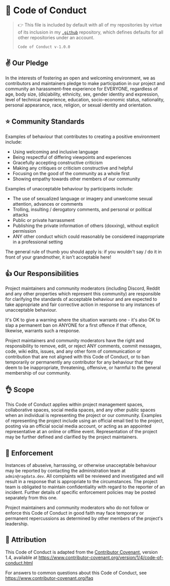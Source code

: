 # 📣 Code of Conduct

> 👉 This file is included by default with all of my repositories by virtue of its inclusion in my [`.github`](https://github.com/ragdata/.github) repository, which defines defaults for all other repositories under an account.
>
> `Code of Conduct v-1.0.0`

## ✌️ Our Pledge

In the interests of fostering an open and welcoming environment, we as contributors and maintainers pledge to make participation in our project and community an harassment-free experience for EVERYONE, regardless of age, body size, (dis)ability, ethnicity, sex, gender identity and expression, level of technical experience, education, socio-economic status, nationality, personal appearance, race, religion, or sexual identity and orientation.

## ⭐ Community Standards

Examples of behaviour that contributes to creating a positive environment include:

- Using welcoming and inclusive language
- Being respectful of differing viewpoints and experiences
- Gracefully accepting constructive criticism
- Making any critiques or criticism constructive and helpful
- Focusing on the good of the community as a whole first
- Showing empathy towards other members of our community

Examples of unacceptable behaviour by participants include:

- The use of sexualized language or imagery and unwelcome sexual attention, advances or comments
- Trolling, insulting / derogatory comments, and personal or political attacks
- Public or private harrassment
- Publishing the private information of others (doxxing), without explicit permission
- ANY other conduct which could reasonably be considered inappropriate in a professional setting

The general rule of thumb you should apply is: if you wouldn't say / do it in front of your grandmother, it isn't acceptable here!

## 👍 Our Responsibilities

Project maintainers and community moderators (including Discord, Reddit and any other properties which represent this community) are responsible for clarifying the standards of acceptable behaviour and are expected to take appropriate and fair corrective action in response to any instances of unacceptable behaviour.

It's OK to give a warning where the situation warrants one - it's also OK to slap a permanent ban on ANYONE for a first offence if that offence, likewise, warrants such a response.

Project maintainers and community moderators have the right and responsibility to remove, edit, or reject ANY comments, commit messages, code, wiki edits, issues, and any other form of communication or contribution that are not aligned with this Code of Conduct, or to ban temporarily or permanently any contributor for any behaviour that they deem to be inappropriate, threatening, offensive, or harmful to the general membership of our community.

## 👌 Scope

This Code of Conduct applies within project management spaces, collaborative spaces, social media spaces, and any other public spaces when an individual is representing the project or our community.  Examples of representing the project include using an official email tied to the project, posting via an official social media account, or acting as an appointed representative at an online or offline event.  Representation of the project may be further defined and clarified by the project maintainers.

## 💪 Enforcement

Instances of abuseive, harrassing, or otherwise unacceptable behaviour may be reported by contacting the administration team at `admin@ragdata.dev`.  All complaints will be reviewed and investigated and will result in a response that is appropriate to the circumstances.  The project team is obligated to maintain confidentiality with regard to the reporter of an incident.  Further details of specific enforcement policies may be posted separately from this one.

Project maintainers and community moderators who do not follow or enforce this Code of Conduct in good faith may face temporary or permanent repercussions as determined by other members of the project's leadership.

## 📒 Attribution

This Code of Conduct is adapted from the [Contributor Covenant][homepage], version 1.4, available at <https://www.contributor-covenant.org/version/1/4/code-of-conduct.html>

For answers to common questions about this Code of Conduct, see <https://www.contributor-covenant.org/faq>

[homepage]: https://www.contributor-covenant.org
